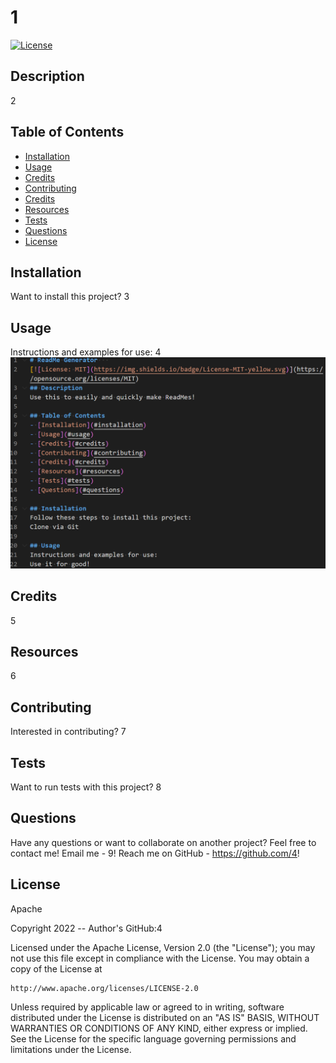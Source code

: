 # 1   
[![License](https://img.shields.io/badge/License-Apache_2.0-blue.svg)](https://opensource.org/licenses/Apache-2.0)
## Description
2

## Table of Contents
- [Installation](#installation)
- [Usage](#usage)
- [Credits](#credits)
- [Contributing](#contributing)
- [Credits](#credits)
- [Resources](#resources)
- [Tests](#tests)
- [Questions](#questions)
- [License](#license)

## Installation
Want to install this project?
3

## Usage
Instructions and examples for use:
4
![Project mock-up image.](./assets/screenshot.png)

## Credits
5

## Resources
6

## Contributing
Interested in contributing?
7

## Tests
Want to run tests with this project?
 8

## Questions 
Have any questions or want to collaborate on another project? 
Feel free to contact me!
Email me - 9!
Reach me on GitHub - https://github.com/4!

## License
Apache

  >
  Copyright 2022 -- Author's GitHub:4

  Licensed under the Apache License, Version 2.0 (the "License");
  you may not use this file except in compliance with the License.
  You may obtain a copy of the License at

    http://www.apache.org/licenses/LICENSE-2.0

  Unless required by applicable law or agreed to in writing, software
  distributed under the License is distributed on an "AS IS" BASIS,
  WITHOUT WARRANTIES OR CONDITIONS OF ANY KIND, either express or implied.
  See the License for the specific language governing permissions and
  limitations under the License.
  
